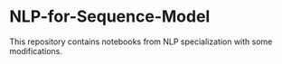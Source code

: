 # NLP-for-Sequence-Model
This repository contains notebooks from NLP specialization with some modifications.
